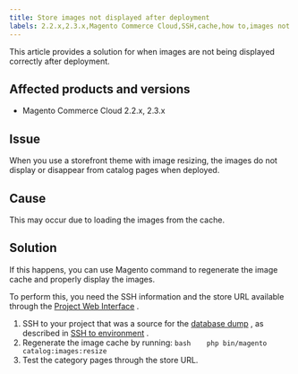 ```yaml
---
title: Store images not displayed after deployment
labels: 2.2.x,2.3.x,Magento Commerce Cloud,SSH,cache,how to,images not displayed
---
```


This article provides a solution for when images are not being displayed correctly after deployment.

## Affected products and versions

* Magento Commerce Cloud 2.2.x, 2.3.x

<h2 id="lost-images-on-deployment-images-">Issue</h2>

When you use a storefront theme with image resizing, the images do not display or disappear from catalog pages when deployed.

## Cause

This may occur due to loading the images from the cache.

## Solution

If this happens, you can use Magento command to regenerate the image cache and properly display the images.

To perform this, you need the SSH information and the store URL available through the [Project Web Interface](https://devdocs.magento.com/cloud/project/projects.html) .

1. SSH to your project that was a source for the [database dump](https://support.magento.com/hc/en-us/articles/360003254334-Create-database-dump-on-Cloud) , as described in [SSH to environment](https://devdocs.magento.com/guides/v2.3/cloud/env/environments-ssh.html#ssh) .
1. Regenerate the image cache by running:    ```bash    php bin/magento catalog:images:resize    ```    
1. Test the category pages through the store URL.    
